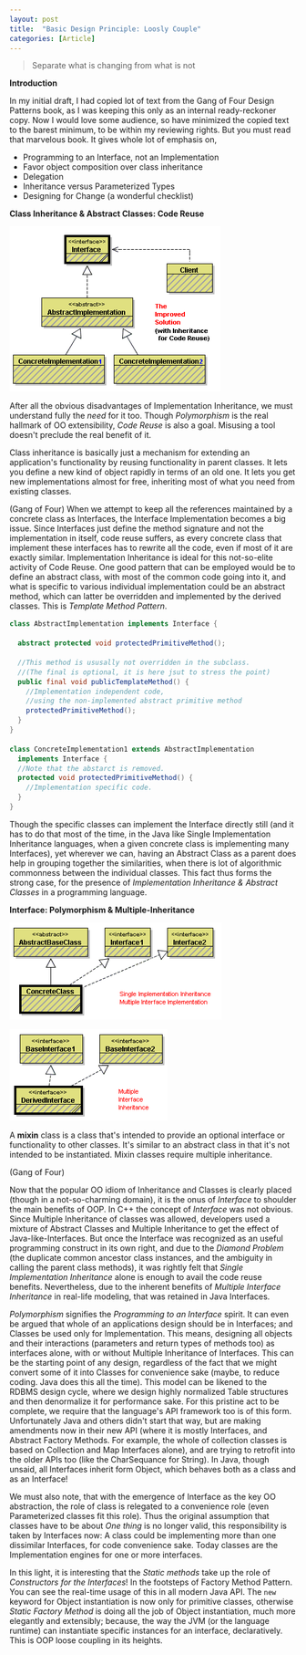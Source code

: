 ```yaml
---
layout: post
title:  "Basic Design Principle: Loosly Couple"
categories: [Article]
---
```

> Separate what is changing from what is not

**Introduction**

In my initial draft, I had copied lot of text from the Gang of Four Design Patterns book, as I was keeping this only as an internal ready-reckoner copy. Now I would love some audience, so have minimized the copied text to the barest minimum, to be within my reviewing rights. But you must read that marvelous book. It gives whole lot of emphasis on,

*   Programming to an Interface, not an Implementation
*   Favor object composition over class inheritance
*   Delegation
*   Inheritance versus Parameterized Types
*   Designing for Change (a wonderful checklist)

**Class Inheritance &amp; Abstract Classes: Code Reuse**

![](/assets/images/Basic%20Design%20Principle%20Loosely%20Couple/f4c8a4accb2bac2c0f31e9a93818cc6b.jpg)

After all the obvious disadvantages of Implementation Inheritance, we must understand fully the *need* for it too. Though *Polymorphism* is the real hallmark of OO extensibility, *Code Reuse* is also a goal. Misusing a tool doesn't preclude the real benefit of it.

Class inheritance is basically just a mechanism for extending an application's functionality by reusing functionality in parent classes. It lets you define a new kind of object rapidly in terms of an old one. It lets you get new implementations almost for free, inheriting most of what you need from existing classes.

(Gang of Four) When we attempt to keep all the references maintained by a concrete class as Interfaces, the Interface Implementation becomes a big issue. Since Interfaces just define the method signature and not the implementation in itself, code reuse suffers, as every concrete class that implement these interfaces has to rewrite all the code, even if most of it are exactly similar. Implementation Inheritance is ideal for this not-so-elite activity of Code Reuse. One good pattern that can be employed would be to define an abstract class, with most of the common code going into it, and what is specific to various individual implementation could be an abstract method, which can latter be overridden and implemented by the derived classes. This is *Template Method Pattern*.

```java
class AbstractImplementation implements Interface {

  abstract protected void protectedPrimitiveMethod();

  //This method is ususally not overridden in the subclass.
  //(The final is optional, it is here jsut to stress the point)
  public final void publicTemplateMethod() {
    //Implementation independent code,
    //using the non-implemented abstract primitive method
    protectedPrimitiveMethod();
  }
}

class ConcreteImplementation1 extends AbstractImplementation
  implements Interface {
  //Note that the abstarct is removed.
  protected void protectedPrimitiveMethod() {
    //Implementation specific code.
  }
}
```

Though the specific classes can implement the Interface directly still (and it has to do that most of the time, in the Java like Single Implementation Inheritance languages, when a given concrete class is implementing many Interfaces), yet wherever we can, having an Abstract Class as a parent does help in grouping together the similarities, when there is lot of algorithmic commonness between the individual classes. This fact thus forms the strong case, for the presence of *Implementation Inheritance &amp; Abstract Classes* in a programming language.

**Interface: Polymorphism &amp; Multiple-Inheritance**

![](/assets/images/Basic%20Design%20Principle%20Loosely%20Couple/effec771955664196801820c776e455f.jpg)

![](/assets/images/Basic%20Design%20Principle%20Loosely%20Couple/9c3dfb37fa03a0f8ca28e8746138d8d3.jpg)

A **mixin** class is a class that's intended to provide an optional interface or functionality to other classes. It's similar to an abstract class in that it's not intended to be instantiated. Mixin classes require multiple inheritance.

(Gang of Four)

Now that the popular OO idiom of Inheritance and Classes is clearly placed (though in a not-so-charming domain), it is the onus of *Interface* to shoulder the main benefits of OOP. In C++ the concept of *Interface* was not obvious. Since Multiple Inheritance of classes was allowed, developers used a mixture of Abstract Classes and Multiple Inheritance to get the effect of Java-like-Interfaces. But once the Interface was recognized as an useful programming construct in its own right, and due to the *Diamond Problem* (the duplicate common ancestor class instances, and the ambiguity in calling the parent class methods), it was rightly felt that *Single Implementation Inheritance* alone is enough to avail the code reuse benefits. Nevertheless, due to the inherent benefits of *Multiple Interface Inheritance* in real-life modeling, that was retained in Java Interfaces.

*Polymorphism* signifies the *Programming to an Interface* spirit. It can even be argued that whole of an applications design should be in Interfaces; and Classes be used only for Implementation. This means, designing all objects and their interactions (parameters and return types of methods too) as interfaces alone, with or without Multiple Inheritance of Interfaces. This can be the starting point of any design, regardless of the fact that we might convert some of it into Classes for convenience sake (maybe, to reduce coding. Java does this all the time). This model can be likened to the RDBMS design cycle, where we design highly normalized Table structures and then denormalize it for performance sake. For this pristine act to be complete, we require that the language's API framework too is of this form. Unfortunately Java and others didn't start that way, but are making amendments now in their new API (where it is mostly Interfaces, and Abstract Factory Methods. For example, the whole of collection classes is based on Collection and Map Interfaces alone), and are trying to retrofit into the older APIs too (like the CharSequance for String). In Java, though unsaid, all Interfaces inherit form Object, which behaves both as a class and as an Interface!

We must also note, that with the emergence of Interface as the key OO abstraction, the role of class is relegated to a convenience role (even Parameterized classes fit this role). Thus the original assumption that classes have to be about *One thing* is no longer valid, this responsibility is taken by Interfaces now: A class could be implementing more than one dissimilar Interfaces, for code convenience sake. Today classes are the Implementation engines for one or more interfaces.

In this light, it is interesting that the *Static methods* take up the role of *Constructors for the Interfaces*! In the footsteps of Factory Method Pattern. You can see the real-time usage of this in all modern Java API. The `new` keyword for Object instantiation is now only for primitive classes, otherwise *Static Factory Method* is doing all the job of Object instantiation, much more elegantly and extensibly; because, the way the JVM (or the language runtime) can instantiate specific instances for an interface, declaratively. This is OOP loose coupling in its heights.

